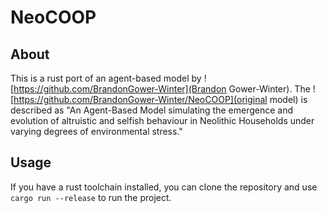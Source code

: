 # NeoCOOP

## About
This is a rust port of an agent-based model by ![https://github.com/BrandonGower-Winter](Brandon Gower-Winter). The ![https://github.com/BrandonGower-Winter/NeoCOOP](original model) is described as "An Agent-Based Model simulating the emergence and evolution of altruistic and selfish behaviour in Neolithic Households under varying degrees of environmental stress."

## Usage
If you have a rust toolchain installed, you can clone the repository and use `cargo run --release` to run the project.
